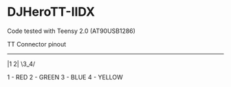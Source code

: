 # DJHeroTT-IIDX

Code tested with Teensy 2.0 (AT90USB1286)

TT Connector pinout
_____
|1 2|
\3_4/

1 - RED
2 - GREEN
3 - BLUE
4 - YELLOW
